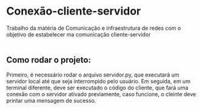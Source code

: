 # Conexão-cliente-servidor
Trabalho da matéria de Comunicação e infraestrutura de redes com o objetivo de estabelecer ma comunicação cliente-servidor
<br>
<br>
<h2>Como rodar o projeto:</h2>
Primeiro, é necessário rodar o arquivo servidor.py, que executará um servidor local até que seja interrompido pelo usuário.
Em seguida, em um terminal diferente, deve ser executado o código do cliente, que fará uma conexão com o servidor ativado previamente, caso funcione, o cleinte deve printar uma mensagem de sucesso.
